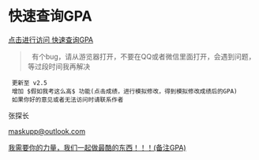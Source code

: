 # 快速查询GPA
[点击进行访问 快速查询GPA](http://gpa.ngrok.club:8080/getGPA/gpa/login)
>  有个bug，请从游览器打开，不要在QQ或者微信里面打开，会遇到问题，等过段时间我再解决
 
>  
```
 更新至 v2.5
 增加 $假如我考这么高$ 功能(点击成绩，进行模拟修改，得到模拟修改成绩后的GPA)
 如果你好的意见或者无法访问时请联系作者
 ```
 
 张探长 
 
 
 maskupp@outlook.com
 
 
[我需要你的力量，我们一起做最酷的东西！！！(备注GPA)](https://github.com/whoma/GPA-FOR-TCU/blob/master/find%20me.jpg)
